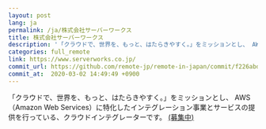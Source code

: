 ```yaml
---
layout: post
lang: ja
permalink: /ja/株式会社サーバーワークス
title: 株式会社サーバーワークス
description: '「クラウドで、世界を、もっと、はたらきやすく。」をミッションとし、 AWS（Amazon Web Services）に特化したインテグレーション事業とサービスの提供を行っている、クラウドインテグレーターです。  (募集中)'
categories: full_remote
link: https://www.serverworks.co.jp/
commit_url: https://github.com/remote-jp/remote-in-japan/commit/f226abd4ebb62318f7f73f197f1df9bbb1ebe18a
commit_at:  2020-03-02 14:49:49 +0900
---
```


<p>「クラウドで、世界を、もっと、はたらきやすく。」をミッションとし、 AWS（Amazon Web Services）に特化したインテグレーション事業とサービスの提供を行っている、クラウドインテグレーターです。  <a href="https://www.serverworks.co.jp/recruit/">(募集中)</a></p>
